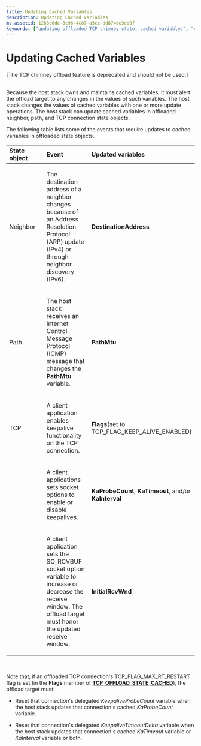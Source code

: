 ```yaml
---
title: Updating Cached Variables
description: Updating Cached Variables
ms.assetid: 1263c6de-8c96-4c87-a5cc-dd874de3dd8f
keywords: ["updating offloaded TCP chimney state, cached variables", "cached variables WDK TCP chimney offload"]
---
```


# Updating Cached Variables


\[The TCP chimney offload feature is deprecated and should not be used.\]

## <a href="" id="ddk-updating-cached-variables-ng"></a>


Because the host stack owns and maintains cached variables, it must alert the offload target to any changes in the values of such variables. The host stack changes the values of cached variables with one or more update operations. The host stack can update cached variables in offloaded neighbor, path, and TCP connection state objects.

The following table lists some of the events that require updates to cached variables in offloaded state objects.

<table>
<colgroup>
<col width="33%" />
<col width="33%" />
<col width="33%" />
</colgroup>
<thead>
<tr class="header">
<th align="left">State object</th>
<th align="left">Event</th>
<th align="left">Updated variables</th>
</tr>
</thead>
<tbody>
<tr class="odd">
<td align="left"><p>Neighbor</p></td>
<td align="left"><p>The destination address of a neighbor changes because of an Address Resolution Protocol (ARP) update (IPv4) or through neighbor discovery (IPv6).</p></td>
<td align="left"><p><strong>DestinationAddress</strong></p></td>
</tr>
<tr class="even">
<td align="left"><p>Path</p></td>
<td align="left"><p>The host stack receives an Internet Control Message Protocol (ICMP) message that changes the <strong>PathMtu</strong> variable.</p></td>
<td align="left"><p><strong>PathMtu</strong></p></td>
</tr>
<tr class="odd">
<td align="left"><p>TCP</p></td>
<td align="left"><p>A client application enables keepalive functionality on the TCP connection.</p></td>
<td align="left"><p><strong>Flags</strong>(set to TCP_FLAG_KEEP_ALIVE_ENABLED)</p></td>
</tr>
<tr class="even">
<td align="left"></td>
<td align="left"><p>A client applications sets socket options to enable or disable keepalives.</p></td>
<td align="left"><p><strong>KaProbeCount</strong>, <strong>KaTimeout</strong>, and/or <strong>KaInterval</strong></p></td>
</tr>
<tr class="odd">
<td align="left"></td>
<td align="left"><p>A client application sets the SO_RCVBUF socket option variable to increase or decrease the receive window. The offload target must honor the updated receive window.</p></td>
<td align="left"><p><strong>InitialRcvWnd</strong></p></td>
</tr>
</tbody>
</table>

 

Note that, if an offloaded TCP connection's TCP\_FLAG\_MAX\_RT\_RESTART flag is set (in the **Flags** member of [**TCP\_OFFLOAD\_STATE\_CACHED**](https://msdn.microsoft.com/library/windows/hardware/ff570937)), the offload target must:

-   Reset that connection's delegated *KeepaliveProbeCount* variable when the host stack updates that connection's cached *KaProbeCount* variable.

-   Reset that connection's delegated *KeepaliveTimeoutDelta* variable when the host stack updates that connection's cached *KaTimeout* variable or *KaInterval* variable or both.

 

 





